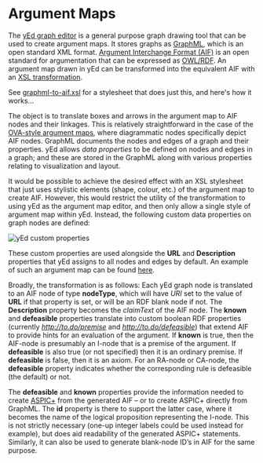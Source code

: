 # Argument Maps
The [yEd graph editor](https://www.yworks.com/products/yed) is a general purpose graph drawing tool that can be used to create argument maps. It stores graphs as [GraphML](http://graphml.graphdrawing.org/), which is an open standard XML format. [Argument Interchange Format (AIF)](http://www.argumentinterchange.org/) is an open standard for argumentation that can be expressed as [OWL/RDF](https://www.w3.org/OWL/). An argument map drawn in yEd can be transformed into the equivalent AIF with an [XSL transformation](https://en.wikipedia.org/wiki/XSLT).

See [graphml-to-aif.xsl](https://dstl.github.io/eleatics/argumentation/xsl/graphml-to-aif.xsl) for a stylesheet that does just this, and here's how it works...

The object is to translate boxes and arrows in the argument map to AIF nodes and their linkages. This is relatively straightforward in the case of the [OVA-style argument maps](http://ova.arg-tech.org/), where diagrammatic nodes specifically depict AIF nodes. GraphML documents the nodes and edges of a graph and their properties. yEd allows _data properties_ to be defined on nodes and edges in a graph; and these are stored in the GraphML along with various properties relating to visualization and layout.

It would be possible to achieve the desired effect with an XSL stylesheet that just uses stylistic elements (shape, colour, etc.) of the argument map to create AIF. However, this would restrict the utility of the transformation to using yEd as the argument map editor, and then only allow a single style of argument map within yEd. Instead, the following custom data properties on graph nodes are defined:

![yEd custom properties](https://dstl.github.io/eleatics/images/yed_properties.png)

These custom properties are used alongside the **URL** and **Description** properties that yEd assigns to all nodes and edges by default. An example of such an argument map can be found [here](../toulmin/toulmin-aif.graphml).

Broadly, the transformation is as follows: Each yEd graph node is translated to an AIF node of type **nodeType**, which will have _URI_ set to the value of **URL** if that property is set, or will be an RDF blank node if not. The **Description** property becomes the _claimText_ of the AIF node. The **known** and **defeasible** properties translate into custom boolean RDF properties (currently _http://to.do/premise_ and _http://to.do/defeasible_) that extend AIF to provide hints for an evaluation of the argument. If **known** is true, then the AIF-node is presumably an I-node that is a premise of the argument. If **defeasible** is also true (or not specified) then it is an ordinary premise. If **defeasible** is false, then it is an axiom. For an RA-node or CA-node, the **defeasible** property indicates whether the corresponding rule is defeasible (the default) or not.

The **defeasible** and **known** properties provide the information needed to create [ASPIC+](https://doi.org/10.1080/19462166.2013.869766) from the generated AIF – or to create ASPIC+ directly from GraphML. The **id** property is there to support the latter case, where it becomes the name of the logical proposition representing the I-node. This is not strictly necessary (one-up integer labels could be used instead for example), but does aid readability of the generated ASPIC+ statements. Similarly, it can also be used to generate blank-node ID’s in AIF for the same purpose.
